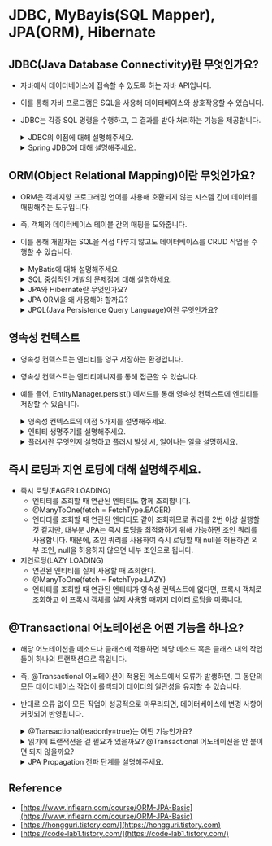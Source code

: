 # JDBC, MyBayis(SQL Mapper), JPA(ORM), Hibernate

## JDBC(Java Database Connectivity)란 무엇인가요?

- 자바에서 데이터베이스에 접속할 수 있도록 하는 자바 API입니다.
- 이를 통해 자바 프로그램은 SQL을 사용해 데이터베이스와 상호작용할 수 있습니다.
- JDBC는 각종 SQL 명령을 수행하고, 그 결과를 받아 처리하는 기능을 제공합니다.

  <details>
    <summary>JDBC의 이점에 대해 설명해주세요.</summary>

    JDBC는 JDBC 표준 인터페이스를 이용해 각 데이터베이스에 맞도록 JDBC 드라이버를 구현하여,
    데이터베이스와 커넥션 연결, SQL 전달 및 결과 응답 기능들을 제공합니다.
  </details>
  <details>
    <summary>Spring JDBC에 대해 설명해주세요.</summary>

    Spring JDBC는 스프링 프레임워크에서 제공하는 JDBC 기반의 데이터 액세스 기술로
    JDBC를 보다 쉽고 효율적으로 사용할 수 있도록 추상화된 기능을 제공합니다.
    이를 통해 개발자는 반복적이고 번거로운 JDBC 작업을 간소화하고 생산성을 향상시킬 수 있습니다.

    Spring JDBC에서 제공하는 것은 다음과 같습니다.
    1. DataSource 추상화
      - Database 커넥션 풀을 관리하기 위한 DataSource 인터페이스를 제공
      - 이를 이용해, Database 연결 및 트랜잭션 관리가 편리
    2. 예외 처리 및 자원 관리
      - JDBC에서 발생하는 예외를 일괄 처리
      - 연결 및 리소스 관리를 자동으로 처리 해 개발자가 명시적으로 관리해야 하는 부분 간소화
    3. SQL 문 실행 및 매핑
      - 간단하고 직관적인 방식으로 SQL문을 실행하고 자바 객체로 매핑하는 기능 제공
      - ResultSet을 자동으로 객체로 변환하고 PreparaedStatement, CallableStatement를 사용해 SQL 파라미터 설정
    4. 트랜잭션 관리
      - 스프링의 트랜잭션 관리 기능과 통합
      - 트랜잭션 경계 설정, 롤백, 커밋 등의 작업을 편리하게 처리 가능
    5. 다양한 Callback 및 템플릿
      - JdbcTemplate, NamedParameterJdbcTemplate, SimpleJdbcTemplate 등 다양한 템플릿과 콜백 기능 제공
      - 반복적인 JDBC 코드 작성 간소화 및 일관성 있게 데이터베이스 엑세스 작업 수행 가능
  </details>

## ORM(Object Relational Mapping)이란 무엇인가요?

- ORM은 객체지향 프로그래밍 언어를 사용해 호환되지 않는 시스템 간에 데이터를 매핑해주는 도구입니다.
- 즉, 객체와 데이터베이스 테이블 간의 매핑을 도와줍니다.
- 이를 통해 개발자는 SQL을 직접 다루지 않고도 데이터베이스를 CRUD 작업을 수행할 수 있습니다.
  
  <details>
    <summary>MyBatis에 대해 설명해주세요.</summary>
  
    - MyBatis는 SQL Mapper로 JPA와 달리 데이터베이스와 상호작용을 위해 개발자가 직접 SQL을 작성해서 사용해야 합니다.
    - 따라서, 최적화된 쿼리를 직접 구현할 수 있고 엔티티에 종속받지 않으면서 다양한 테이블을 조합할 수 있습니다.
    - 하지만 직접 쿼리를 작성해야 하고 데이터 매핑을 위해 XML 또는 어노테이션을 사용해야 합니다.
    - 때문에, 지루하고 반복적인 코드를 작성하게 되고 최종적으로 SQL에 종속적이게 됩니다.

    DB와 상호작용 방식
      - MyBatis : 개발자가 직접 SQL 작성하며 데이터 매핑을 위해 XML or 어노테이션 사용
      - JPA : 객체와 관계형 데이터베이스 간의 매핑을 제공하며 JPQL을 사용      
  </details> 
  <details>
    <summary>SQL 중심적인 개발의 문제점에 대해 설명하세요.</summary>

    SQL에 의존적인 개발이 되기 때문에, 비지니스 로직이 SQL에 종속적이게 됩니다.
    즉, SQL에 의존적인 상황에서 개발자들이 엔티티를 신뢰하고 사용할 수 없게 됩니다.
    예를 들어, SQL 변경 시, 자바 코드도 변경해야 하므로 유지보수도 어려워집니다.
    
    최종적으로 패러다임 불일치 문제가 발생합니다. 객체지향 프로그래밍과 관계형 데이터베이스는 서로 다른 패러다임을 가지고 있습니다. 
    이 둘의 차이를 중앙에서 해결해주지 않으면 개발자가 많은 코드를 작성해야 하며, 복잡성이 증가합니다.
  </details>
  <details>
    <summary>JPA와 Hibernate란 무엇인가요?</summary>

    JPA는 자바 ORM 기술에 대한 표준 API 명세이기 때문에, JPA를 사용하려면 JPA를 구현한 ORM 프레임워크를 선택해야 합니다.
    자바 진영에 다양한 ORM 프레임워크 중 대표적으로 사용되는 것이 바로 하이버네이트입니다.    
  </details>
  <details>
    <summary>JPA ORM을 왜 사용해야 할까요?</summary>

    데이터베이스 설계 중심의 패러다임을 객체 설계 중심으로 역전시킬 수 있기 때문에, 지루하고 반복적인 쿼리 작성을 JPA가 대신 처리해줍니다.
    이처럼 패러다임 불일치 문제가 자연스레 해결되면서 유지보수성이 향상됩니다.
    또한 JPA는 데이터베이스 사이에 추상화된 데이터 접근 계층을 제공해 특정 데이터베이스 언어에 종속되지 않게 됩니다.
    그 외에도 다양한 성능 최적화 기능을 제공하기 때문에, 성능면에서도 이점이 있습니다.
  </details>
  <details>
    <summary>JPQL(Java Persistence Query Language)이란 무엇인가요?</summary>

    JPQL은 SQL과 비슷한 문법을 가지고 있지만, JPQL은 엔티티 객체를 대상으로 쿼리를 수행합니다. 
    또한 JPQL은 SQL을 추상화하여 특정 데이터베이스에 의존되지 않기 때문에, 데이터베이스 방언이 바뀌어도 수정하지 않아도 됩니다.
    이를 통해 SQL과 같은 데이터베이스 테이블이 아닌 자바 객체에 집중할 수 있습니다. 즉, JPQL은 객체지향 쿼리라고 할 수 있습니다.
  </details>

## 영속성 컨텍스트

- 영속성 컨텍스트는 엔티티를 영구 저장하는 환경입니다.
- 영속성 컨텍스트는 엔티티매니저를 통해 접근할 수 있습니다.
- 예를 들어, EntityManager.persist() 메서드를 통해 영속성 컨텍스트에 엔티티를 저장할 수 있습니다.

  <details>
    <summary>영속성 컨텍스트의 이점 5가지를 설명해주세요.</summary>

    영속성 컨텍스트를 쓰는 이유는 1차 캐시, 동일성 보장, 쓰기 지연, 변경 감지, 지연로딩이 있습니다.

    - 1차 캐시: 
      - 엔티티 조회 시, 1차 캐시에 있다면 1차 캐시에서 조회하고 없다면 Database에서 조회 후 1차 캐시에 올립니다.
      - 1차 캐시가 REPEATABLE READ 격리 수준을 데이터베이스가 아닌 애플리케이션 차원에서 제공합니다.
    - 동일성(Identity, ==) 보장: 
      - 동일한 트랜잭션 내에서 동일성 비교가 가능합니다.
      - 영속성 컨텍스트는 특정 엔티티를 여러번 조회해도, 1차 캐시에 있는 동일한 엔티티를 반환하기 때문에 동일성이 보장됩니다.
    - 쓰기 지연:
      - 트랜잭션을 지원하는 쓰기 지연이 가능합니다.
      - 즉, SQL을 바로 보내지 않고 쓰기 지연 SQL 저장소에서 관리됩니다.
      - 쓰기 지연 SQL 저장소는 Flush 발생 시, 날라갑니다.
    - 변경 감지(Dirty checking): 
      - 플러시가 일어날 때, 1차 캐시에 들어있는 엔티티와 스냅샵을 비교해서 값이 다르면 쓰기 지연 저장소에 업데이트 쿼리를 저장합니다. 
        마지막으로 쓰기 지연 저장소 SQL을 데이터베이스에 전송하고 커밋이 완료됩니다.
      - 단, 변경 감지는 영속 상태의 엔티티에만 적용됩니다.
      - 스냅샷 : 값을 읽어온 최초 시점
    - 지연 로딩(Lazy Loading)
      - 엔티티가 실제 사용될 때까지 데이터베이스 조회를 지연한다.
      - 지연 로딩을 위해 실제 엔티티 대신 프록시 객체를 제공한다.
  </details>
  <details>
    <summary>엔티티 생명주기를 설명해주세요.</summary>

    - 비영속(new/transient)
      - 영속성 컨텍스트와 전혀 관계가 없는 상태
      - 즉, 순수한 객체 상태를 말한다.
    - 영속(managed)
      - 영속성 컨텍스트에 저장된 상태
      - 즉, 영속성 컨텍스트가 관리하는 엔티티를 말한다.
      - `EntityManager.persist(..);`, `EntityManager.find(..);`
    - 준영속(detached)
      - 영속성 컨텍스트에 저장됐다가 분리된 상태
      - `EntityManager.detach(..);`, `EntityManager.clear(..);`, `EntityManager.close(..);`
    - 삭제(removed)
      - 삭제된 상태.
      - 즉, 엔티티를 영속성 컨텍스트와 데이터베이스에서 삭제된 것을 말한다.
      - EntityManager.remove(..);
  </details>
  <details>
    <summary>플러시란 무엇인지 설명하고 플러시 발생 시, 일어나는 일을 설명하세요.</summary>

    플러시는 영속성 컨텍스트의 내용을 데이터베이스에 반영하는 것을 말합니다. 이때 영속성 컨텍스트를 비우지는 않습니다.
    즉, 영속성 컨텍스트의 내용을 데이터베이스와 동기화하는 것입니다.

    때문에, 플러시가 발생한다면 가장 먼저, 변경 감지가 일어납니다.
    그리고 변경된 것이 있다면, 데이터베이스에도 반영하기 위해 쓰기 지연 SQL 저장소에 해당 변경 쿼리를 추가합니다.
    마지막으로 쓰기 지연 저장소의 쿼리를 데이터베이스에 전송합니다.

    - 플러시 방법
      - EntityManager.flush() : 직접 호출
      - 트랜잭션 커밋 : 자동 호출
      - JPQL 쿼리 실행 : 자동 호출
  </details> 
</details>

## 즉시 로딩과 지연 로딩에 대해 설명해주세요.

- 즉시 로딩(EAGER LOADING)
  - 엔티티를 조회할 때 연관된 엔티티도 함께 조회합니다.
  - @ManyToOne(fetch = FetchType.EAGER)
  - 엔티티를 조회할 때 연관된 엔티티도 같이 조회하므로 쿼리를 2번 이상 실행할 것 같지만, 대부분 JPA는 즉시 로딩을 최적화하기 위해 가능하면 조인 쿼리를 사용합니다.
    때문에, 조인 쿼리를 사용하여 즉시 로딩할 때 null을 허용하면 외부 조인, null을 허용하지 않으면 내부 조인으로 됩니다.
- 지연로딩(LAZY LOADING)
  - 연관된 엔티티를 실제 사용할 때 조회한다.
  - @ManyToOne(fetch = FetchType.LAZY)
  - 엔티티를 조회할 때 연관된 엔티티가 영속성 컨텍스트에 없다면, 프록시 객체로 조회하고 이 프록시 객체를 실제 사용할 때까지 데이터 로딩을 미룹니다.

## @Transactional 어노테이션은 어떤 기능을 하나요?

- 해당 어노테이션을 메소드나 클래스에 적용하면 해당 메소드 혹은 클래스 내의 작업들이 하나의 트랜잭션으로 묶입니다.
- 즉, @Transactional 어노테이션이 적용된 메소드에서 오류가 발생하면, 그 동안의 모든 데이터베이스 작업이 롤백되어 데이터의 일관성을 유지할 수 있습니다. 
- 반대로 오류 없이 모든 작업이 성공적으로 마무리되면, 데이터베이스에 변경 사항이 커밋되어 반영됩니다.

  <details>
    <summary>@Transactional(readonly=true)는 어떤 기능인가요? </summary>

    이는 해당 트랜잭션이 읽기 전용이라는 것을 나타내는 것으로 데이터의 변경이 없는 조회 작업에 사용되며, 성능 최적화를 위해 사용됩니다. 
    일반적으로, 읽기 전용 트랜잭션에서는 더티 체킹 등의 불필요한 연산을 생략하여 처리 성능을 향상시킬 수 있습니다. 
  </details>
  <details>
    <summary>읽기에 트랜잭션을 걸 필요가 있을까요? @Transactional 어노테이션을 안 붙이면 되지 않을까요?</summary>

    읽기 작업에 대해 트랜잭션을 걸지 않으면, 데이터의 일관성을 보장할 수 없습니다. 
    동시에 다른 트랜잭션에서 데이터 변경이 일어날 경우, 읽기 작업 중인 트랜잭션에서는 변경 전의 데이터를 읽거나, 변경 중인 데이터를 읽는 등의 문제가 발생할 수 있습니다. 
    따라서 읽기 작업에도 트랜잭션을 걸어 데이터의 일관성을 보장하는 것이 중요합니다.
  </details>  
  <details>
    <summary>JPA Propagation 전파 단계를 설명해주세요.</summary>

    JPA Propagation은 트랜잭션 동작 도중 다른 트랜잭션을 호출하는 상황에 선택할 수 있는 옵션입니다.
    이는 @Transactional 어노테이션의 propagation 속성을 통해 설정하여 호출한 쪽의 트랜잭션을 그대로 사용할 수도 있고, 새롭게 트랜잭션을 생성할 수도 있습니다.

    예를 들어, 기본값은 REQUIRED로 부모 트랜잭션 내에서 실행하며 부모 트랜잭션이 없을 경우 새로운 트랜잭션을 생성합니다.
  </details>
</details>

## Reference

- [https://www.inflearn.com/course/ORM-JPA-Basic](https://www.inflearn.com/course/ORM-JPA-Basic)
- [https://hongguri.tistory.com/](https://hongguri.tistory.com)
- [https://code-lab1.tistory.com/](https://code-lab1.tistory.com/)
